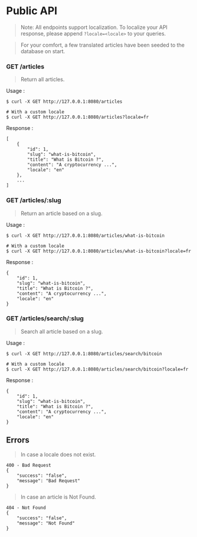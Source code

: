 # Public API

> Note: All endpoints support localization. To localize your API response, please append `?locale=<locale>` to your queries.

> For your comfort, a few translated articles have been seeded to the database on start.

### GET /articles

> Return all articles.

Usage :

```
$ curl -X GET http://127.0.0.1:8080/articles

# With a custom locale
$ curl -X GET http://127.0.0.1:8080/articles?locale=fr
```

Response :

```
[
    {
        "id": 1,
        "slug": "what-is-bitcoin",
        "title": "What is Bitcoin ?",
        "content": "A cryptocurrency ...",
        "locale": "en"
    },
    ...
]
```

### GET /articles/:slug

> Return an article based on a slug.

Usage :

```
$ curl -X GET http://127.0.0.1:8080/articles/what-is-bitcoin

# With a custom locale
$ curl -X GET http://127.0.0.1:8080/articles/what-is-bitcoin?locale=fr
```

Response :

```
{
    "id": 1,
    "slug": "what-is-bitcoin",
    "title": "What is Bitcoin ?",
    "content": "A cryptocurrency ...",
    "locale": "en"
}
```

### GET /articles/search/:slug

> Search all article based on a slug.

Usage :

```
$ curl -X GET http://127.0.0.1:8080/articles/search/bitcoin

# With a custom locale
$ curl -X GET http://127.0.0.1:8080/articles/search/bitcoin?locale=fr
```

Response :

```
{
    "id": 1,
    "slug": "what-is-bitcoin",
    "title": "What is Bitcoin ?",
    "content": "A cryptocurrency ...",
    "locale": "en"
}
```

## Errors

> In case a locale does not exist.

```
400 - Bad Request
{
    "success": "false",
    "message": "Bad Request"
}
```

> In case an article is Not Found.

```
404 - Not Found
{
    "success": "false",
    "message": "Not Found"
}
```